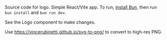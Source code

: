 Source code for logo.
Simple React/Vite app.
To run, [install Bun](https://bun.sh/), then run `bun install` and `bun run dev`.

See the Logo component to make changes.

Use https://vincerubinetti.github.io/svg-to-png/ to convert to high-res PNG.
